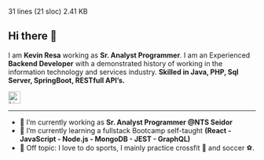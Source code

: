 31 lines (21 sloc)  2.41 KB


## Hi there 👋

I am **Kevin Resa** working as **Sr. Analyst Programmer**. I am an Experienced **Backend Developer** with a demonstrated history of working in the information technology and services industry. **Skilled in Java, PHP, Sql Server, SpringBoot, RESTfull API’s.**


[<img src="https://img.shields.io/badge/LinkedIn-282C34?logo=linkedin&logoColor=0077B5" alt="LinkedIn logo" title="LinkedIn" height="25" />](https://www.linkedin.com/in/kevin-resa-codesal-6804a6112)


---

- 🔭 I’m currently working as **Sr. Analyst Programmer @NTS Seidor**
- 🌱 I’m currently learning a fullstack Bootcamp self-taught **(React - JavaScript - Node.js - MongoDB - JEST - GraphQL)**
- 💬 Off topic: I love to do sports, I mainly practice crossfit 🚀 and soccer ⚽.



